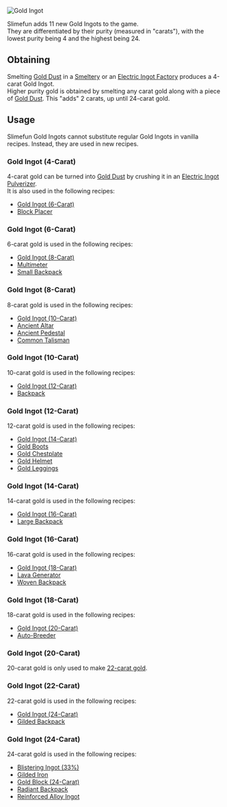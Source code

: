 ![Gold Ingot](https://raw.githubusercontent.com/TheBusyBiscuit/Slimefun4-Wiki/master/images/item-gold-ingot.png)

Slimefun adds 11 new Gold Ingots to the game.<br>
They are differentiated by their purity (measured in "carats"), with the lowest purity being 4 and the highest being 24.

## Obtaining
Smelting [Gold Dust](https://github.com/TheBusyBiscuit/Slimefun4/wiki/Gold-Dust) in a [Smeltery](https://github.com/TheBusyBiscuit/Slimefun4/wiki/Smeltery) or an [Electric Ingot Factory](https://github.com/TheBusyBiscuit/Slimefun4/wiki/Electric-Ingot-Factory) produces a 4-carat Gold Ingot.<br>
Higher purity gold is obtained by smelting any carat gold along with a piece of [Gold Dust](https://github.com/TheBusyBiscuit/Slimefun4/wiki/Gold-Dust). This "adds" 2 carats, up until 24-carat gold.

## Usage
Slimefun Gold Ingots cannot substitute regular Gold Ingots in vanilla recipes. Instead, they are used in new recipes.

### Gold Ingot (4-Carat)
4-carat gold can be turned into [Gold Dust](https://github.com/TheBusyBiscuit/Gold-Dust) by crushing it in an [Electric Ingot Pulverizer](https://github.com/TheBusyBiscuit/Slimefun4/wiki/Electric-Ingot-Pulverizer).<br>
It is also used in the following recipes:
* [Gold Ingot (6-Carat)](https://github.com/TheBusyBiscuit/Slimefun4/wiki/Gold-Ingot#Gold-Ingot-6-Carat)
* [Block Placer](https://github.com/TheBusyBiscuit/Slimefun4/wiki/Block-Placer)

### Gold Ingot (6-Carat)
6-carat gold is used in the following recipes:
* [Gold Ingot (8-Carat)](https://github.com/TheBusyBiscuit/Slimefun4/wiki/Gold-Ingot#Gold-Ingot-8-Carat)
* [Multimeter](https://github.com/TheBusyBiscuit/Slimefun4/wiki/Multimeter)
* [Small Backpack](https://github.com/TheBusyBiscuit/Slimefun4/wiki/Backpacks)

### Gold Ingot (8-Carat)
8-carat gold is used in the following recipes:
* [Gold Ingot (10-Carat)](https://github.com/TheBusyBiscuit/Slimefun4/wiki/Gold-Ingot#Gold-Ingot-10-Carat)
* [Ancient Altar](https://github.com/TheBusyBiscuit/Slimefun4/wiki/Ancient-Altar)
* [Ancient Pedestal](https://github.com/TheBusyBiscuit/Slimefun4/wiki/Ancient-Pedestal)
* [Common Talisman](https://github.com/TheBusyBiscuit/Slimefun4/wiki/Common-Talisman)

### Gold Ingot (10-Carat)
10-carat gold is used in the following recipes:
* [Gold Ingot (12-Carat)](https://github.com/TheBusyBiscuit/Slimefun4/wiki/Gold-Ingot#Gold-Ingot-12-Carat)
* [Backpack](https://github.com/TheBusyBiscuit/Slimefun4/wiki/Backpacks)

### Gold Ingot (12-Carat)
12-carat gold is used in the following recipes:
* [Gold Ingot (14-Carat)](https://github.com/TheBusyBiscuit/Slimefun4/wiki/Gold-Ingot#Gold-Ingot-14-Carat)
* [Gold Boots](https://github.com/TheBusyBiscuit/Slimefun4/wiki/Gold-Armor)
* [Gold Chestplate](https://github.com/TheBusyBiscuit/Slimefun4/wiki/Gold-Armor)
* [Gold Helmet](https://github.com/TheBusyBiscuit/Slimefun4/wiki/Gold-Armor)
* [Gold Leggings](https://github.com/TheBusyBiscuit/Slimefun4/wiki/Gold-Armor)

### Gold Ingot (14-Carat)
14-carat gold is used in the following recipes:
* [Gold Ingot (16-Carat)](https://github.com/TheBusyBiscuit/Slimefun4/wiki/Gold-Ingot#Gold-Ingot-16-Carat)
* [Large Backpack](https://github.com/TheBusyBiscuit/Slimefun4/wiki/Backpacks)

### Gold Ingot (16-Carat)
16-carat gold is used in the following recipes:
* [Gold Ingot (18-Carat)](https://github.com/TheBusyBiscuit/Slimefun4/wiki/Gold-Ingot#Gold-Ingot-18-Carat)
* [Lava Generator](https://github.com/TheBusyBiscuit/Slimefun4/wiki/Lava-Generator)
* [Woven Backpack](https://github.com/TheBusyBiscuit/Slimefun4/wiki/Backpacks)

### Gold Ingot (18-Carat)
18-carat gold is used in the following recipes:
* [Gold Ingot (20-Carat)](https://github.com/TheBusyBiscuit/Slimefun4/wiki/Gold-Ingot#Gold-Ingot-20-Carat)
* [Auto-Breeder](https://github.com/TheBusyBiscuit/Slimefun4/wiki/Auto-Breeder)

### Gold Ingot (20-Carat)
20-carat gold is only used to make [22-carat gold](https://github.com/TheBusyBiscuit/Slimefun4/wiki/Gold-Ingot#Gold-Ingot-22-Carat).

### Gold Ingot (22-Carat)
22-carat gold is used in the following recipes:
* [Gold Ingot (24-Carat)](https://github.com/TheBusyBiscuit/Slimefun4/wiki/Gold-Ingot#Gold-Ingot-24-Carat)
* [Gilded Backpack](https://github.com/TheBusyBiscuit/Slimefun4/wiki/Backpacks)

### Gold Ingot (24-Carat)
24-carat gold is used in the following recipes:
* [Blistering Ingot (33%)](https://github.com/TheBusyBiscuit/Slimefun4/wiki/Blistering-Ingot#Blistering-Ingot-33%)
* [Gilded Iron](https://github.com/TheBusyBiscuit/Slimefun4/wiki/Gilded-Iron)
* [Gold Block (24-Carat)](https://github.com/TheBusyBiscuit/Slimefun4/wiki/Gold-Block)
* [Radiant Backpack](https://github.com/TheBusyBiscuit/Slimefun4/wiki/Backpacks)
* [Reinforced Alloy Ingot](https://github.com/TheBusyBiscuit/Slimefun4/wiki/Reinforced-Alloy-Ingot)
